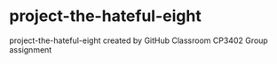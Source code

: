 # project-the-hateful-eight
project-the-hateful-eight created by GitHub Classroom
CP3402 Group assignment
